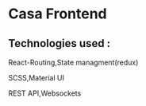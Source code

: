 # Casa Frontend

## Technologies used :
React-Routing,State managment(redux)

SCSS,Material UI

REST API,Websockets



